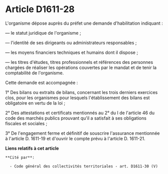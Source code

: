 # Article D1611-28

L'organisme dépose auprès du préfet une demande d'habilitation indiquant : 

― le statut juridique de l'organisme ; 

― l'identité de ses dirigeants ou administrateurs responsables ; 

― les moyens financiers techniques et humains dont il dispose ; 

― les titres d'études, titres professionnels et références des personnes chargées de réaliser les opérations couvertes par le
mandat et de tenir la comptabilité de l'organisme. 

Cette demande est accompagnée : 

1° Des bilans ou extraits de bilans, concernant les trois derniers exercices clos, pour les organismes pour lesquels
l'établissement des bilans est obligatoire en vertu de la loi ; 

2° Des attestations et certificats mentionnés au 2° du I de l'article 46 du code des marchés publics prouvant qu'il a
satisfait à ses obligations fiscales et sociales ; 

3° De l'engagement ferme et définitif de souscrire l'assurance mentionnée à l'article D. 1611-19 et d'ouvrir le compte prévu
à l'article D. 1611-21.

**Liens relatifs à cet article**

	**Cité par**:

	  - Code général des collectivités territoriales - art. D1611-30 (V)
